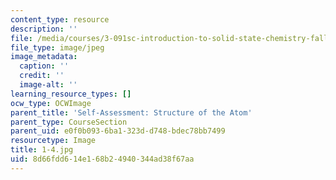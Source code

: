 ```yaml
---
content_type: resource
description: ''
file: /media/courses/3-091sc-introduction-to-solid-state-chemistry-fall-2010/8d66fdd614e168b24940344ad38f67aa_1-4.jpg
file_type: image/jpeg
image_metadata:
  caption: ''
  credit: ''
  image-alt: ''
learning_resource_types: []
ocw_type: OCWImage
parent_title: 'Self-Assessment: Structure of the Atom'
parent_type: CourseSection
parent_uid: e0f0b093-6ba1-323d-d748-bdec78bb7499
resourcetype: Image
title: 1-4.jpg
uid: 8d66fdd6-14e1-68b2-4940-344ad38f67aa
---
```

